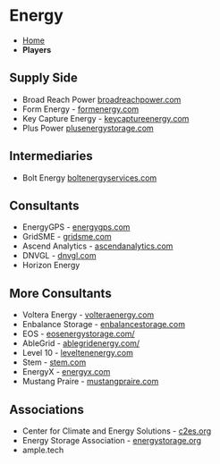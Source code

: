 # Energy

- [Home](index.md)
- **Players**

## Supply Side

- Broad Reach Power [broadreachpower.com](broadreachpower.com)
- Form Energy - [formenergy.com](formenergy.com)
- Key Capture Energy - [keycaptureenergy.com](keycaptureenergy.com)
- Plus Power [plusenergystorage.com](plusenergystorage.com)

## Intermediaries

- Bolt Energy [boltenergyservices.com](boltenergyservices.com)

## Consultants

- EnergyGPS - [energygps.com](energygps.com)
- GridSME - [gridsme.com](gridsme.com)
- Ascend Analytics - [ascendanalytics.com](ascendanalytics.com)
- DNVGL - [dnvgl.com](dnvgl.com)
- Horizon Energy

## More Consultants

- Voltera Energy - [volteraenergy.com](volteraenergy.com)
- Enbalance Storage - [enbalancestorage.com](enbalancestorage.com)
- EOS - [eosenergystorage.com/](eosenergystorage.com)
- AbleGrid - [ablegridenergy.com/](ablegridenergy.com/)
- Level 10 - [leveltenenergy.com](leveltenenergy.com)
- Stem - [stem.com](stem.com)
- EnergyX - [energyx.com](energyx.com)
- Mustang Praire - [mustangpraire.com](mustangpraire.com)

## Associations

- Center for Climate and Energy Solutions - [c2es.org](c2es.org)
- Energy Storage Association - [energystorage.org](energystorage.org)
- ample.tech


